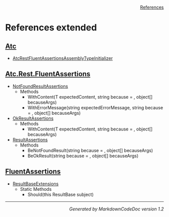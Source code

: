<div style='text-align: right'>

[References](Index.md)

</div>


# References extended

## [Atc](Atc.md)

- [AtcRestFluentAssertionsAssemblyTypeInitializer](Atc.md#atcrestfluentassertionsassemblytypeinitializer)

## [Atc.Rest.FluentAssertions](Atc.Rest.FluentAssertions.md)

- [NotFoundResultAssertions](Atc.Rest.FluentAssertions.md#notfoundresultassertions)
  -  Methods
     - WithContent(T expectedContent, string because = , object[] becauseArgs)
     - WithErrorMessage(string expectedErrorMessage, string because = , object[] becauseArgs)
- [OkResultAssertions](Atc.Rest.FluentAssertions.md#okresultassertions)
  -  Methods
     - WithContent(T expectedContent, string because = , object[] becauseArgs)
- [ResultAssertions](Atc.Rest.FluentAssertions.md#resultassertions)
  -  Methods
     - BeNotFoundResult(string because = , object[] becauseArgs)
     - BeOkResult(string because = , object[] becauseArgs)

## [FluentAssertions](FluentAssertions.md)

- [ResultBaseExtensions](FluentAssertions.md#resultbaseextensions)
  -  Static Methods
     - Should(this ResultBase subject)

<hr /><div style='text-align: right'><i>Generated by MarkdownCodeDoc version 1.2</i></div>

